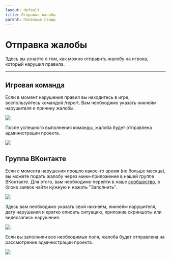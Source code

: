 ```yaml
---
layout: default
title: Отправка жалобы
parent: Полезные гайды
---
```


# Отправка жалобы

Здесь вы узнаете о том, как можно отправить жалобу на игрока, который нарушил правила.

---

## Игровая команда

Если в момент нарушения правил вы находитесь в игре, воспользуйтесь командой /report. Вам необходимо указать никнейм нарушителя и причину жалобы.

![](https://i.imgur.com/Jm5rI1u.png)

После успешного выполнения команды, жалоба будет отправлена администрации проекта.

![](https://i.imgur.com/h6yUFF7.png)

## Группа ВКонтакте

Если с момента нарушения прошло какое-то время (не больше месяца), вы можете подать жалобу через мини-приложение в нашей группе ВКонтакте. Для этого, вам необходимо перейти в наше [сообщество](https://vk.com/rangemc), в блоке заявок найти нужную и нажать "Заполнить".

![](https://i.imgur.com/9q2k9Fj.png)

Здесь вам необходимо указать свой никнейм, никнейм нарушителя, дату нарушения и кратко описать ситуацию, приложив скриншоты или видеозапись нарушения.

![](https://i.imgur.com/PndTq8P.png)

Если вы заполнили все необходимые поля, жалоба будет отправлена на рассмотрение администрации проекта.

![](https://i.imgur.com/pMYoRbY.png)